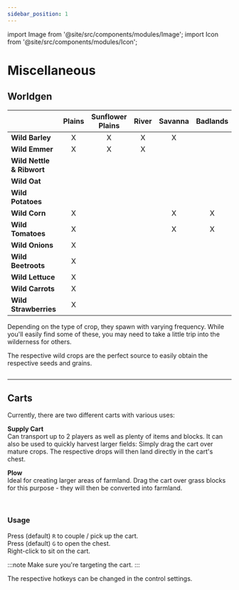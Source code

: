 ```yaml
---
sidebar_position: 1
---
```


import Image from '@site/src/components/modules/Image';
import Icon from '@site/src/components/modules/Icon';

# Miscellaneous

## Worldgen
<Icon modId="farmcharm" imageId="barley.png" description="After successfully adding Farm & Charm to your mods, you will be able to discover various new crop species in newly generated chunks. Some of these will be more common, while others will be rarer to find. So keep your eyes open!" type="misc" />

|                           | Plains | Sunflower Plains | River | Savanna | Badlands | Swamp | Meadow | Taiga | Forest |
|---------------------------|:------:|:----------------:|:-----:|:-------:|:--------:|:-----:|:------:|:-----:|:------:|
| **Wild Barley**           |   X    |        X         |   X   |    X    |          |       |        |       |        |
| **Wild Emmer**            |   X    |        X         |   X   |         |          |       |        |       |   X    |
| **Wild Nettle & Ribwort** |        |                  |       |         |          |   X   |        |       |   X    |
| **Wild Oat**              |        |                  |       |         |          |       |   X    |   X   |        |
| **Wild Potatoes**         |        |                  |       |         |          |       |   X    |   X   |   X    |
| **Wild Corn**             |   X    |                  |       |    X    |    X     |       |        |       |        |
| **Wild Tomatoes**         |   X    |                  |       |    X    |    X     |       |        |       |        |
| **Wild Onions**           |   X    |                  |       |         |          |   X   |   X    |       |   X    |
| **Wild Beetroots**        |   X    |                  |       |         |          |   X   |   X    |       |   X    |
| **Wild Lettuce**          |   X    |                  |       |         |          |   X   |   X    |       |   X    |
| **Wild Carrots**          |   X    |                  |       |         |          |   X   |   X    |       |   X    |
| **Wild Strawberries**     |   X    |                  |       |         |          |   X   |   X    |       |   X    |


Depending on the type of crop, they spawn with varying frequency. While you'll easily find some of these, you may need to take a little trip into the wilderness for others.

The respective wild crops are the perfect source to easily obtain the respective seeds and grains.

<Image modId="farmcharm" imageId="display_worldgen.png" align="center" />

***

## Carts
<Icon modId="farmcharm" imageId="supply_cart.png" description="Carts are a perfect addition to simplify farming." type="misc" />

Currently, there are two different carts with various uses:

**Supply Cart**  
Can transport up to 2 players as well as plenty of items and blocks. It can also be used to quickly harvest larger fields: Simply drag the cart over mature crops. The respective drops will then land directly in the cart's chest.

**Plow**  
Ideal for creating larger areas of farmland. Drag the cart over grass blocks for this purpose - they will then be converted into farmland.

<br>

### Usage

Press (default) ``R`` to couple / pick up the cart.  
Press (default) ``G`` to open the chest.  
Right-click to sit on the cart.

:::note
Make sure you're targeting the cart.
:::

The respective hotkeys can be changed in the control settings.

<Image modId="farmcharm" imageId="display_carts.png" align="center" />

